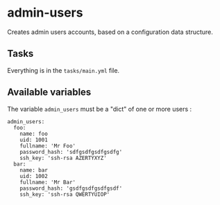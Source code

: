 # admin-users

Creates admin users accounts, based on a configuration data structure.

## Tasks

Everything is in the `tasks/main.yml` file.

## Available variables

The variable `admin_users` must be a "dict" of one or more users :

```
admin_users:
  foo:
    name: foo
    uid: 1001
    fullname: 'Mr Foo'
    password_hash: 'sdfgsdfgsdfgsdfg'
    ssh_key: 'ssh-rsa AZERTYXYZ'
  bar:
    name: bar
    uid: 1002
    fullname: 'Mr Bar'
    password_hash: 'gsdfgsdfgsdfgsdf'
    ssh_key: 'ssh-rsa QWERTYUIOP'
```
